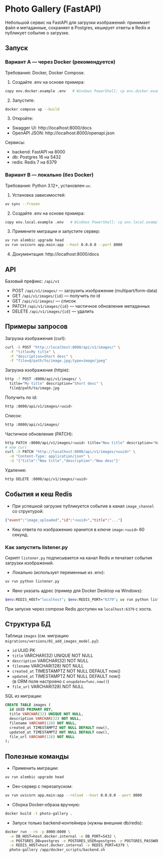 # Photo Gallery (FastAPI)

Небольшой сервис на FastAPI для загрузки изображений: принимает файл и метаданные, сохраняет в Postgres, кеширует ответы в Redis и публикует событие о загрузке.

## Запуск

### Вариант A — через Docker (рекомендуется)

Требования: Docker, Docker Compose.

1) Создайте .env на основе примера:
```bash
copy env.docker.example .env   # Windows PowerShell: cp env.docker.example .env
```
2) Запустите:
```bash
docker compose up --build
```
3) Откройте:
- Swagger UI: http://localhost:8000/docs
- OpenAPI JSON: http://localhost:8000/openapi.json

Сервисы:
- backend: FastAPI на 8000
- db: Postgres 16 на 5432
- redis: Redis 7 на 6379

### Вариант B — локально (без Docker)

Требования: Python 3.12+, установлен `uv`.

1) Установка зависимостей:
```bash
uv sync --frozen
```
2) Создайте .env на основе примера:
```bash
copy env.local.example .env   # Windows PowerShell: cp env.local.example .env
```
3) Примените миграции и запустите сервер:
```bash
uv run alembic upgrade head
uv run uvicorn app.main:app --host 0.0.0.0 --port 8000
```
4) Документация: http://localhost:8000/docs

## API

Базовый префикс: `/api/v1`

- POST `/api/v1/images/` — загрузить изображение (multipart/form-data)
- GET `/api/v1/images/{id}` — получить по id
- GET `/api/v1/images/` — список
- PATCH `/api/v1/images/{id}` — частичное обновление метаданных
- DELETE `/api/v1/images/{id}` — удалить

## Примеры запросов

Загрузка изображения (curl):
```bash
curl -X POST "http://localhost:8000/api/v1/images/" \
  -F "title=My title" \
  -F "description=Short desc" \
  -F "file=@/path/to/image.jpg;type=image/jpeg"
```

Загрузка изображения (httpie):
```bash
http -f POST :8000/api/v1/images/ \
  title="My title" description="Short desc" \
  file@/path/to/image.jpg
```

Получить по id:
```bash
http :8000/api/v1/images/<uuid>
```

Список:
```bash
http :8000/api/v1/images/
```

Частичное обновление (PATCH):
```bash
http PATCH :8000/api/v1/images/<uuid> title="New title" description="New desc"
# или curl
curl -X PATCH "http://localhost:8000/api/v1/images/<uuid>" \
  -H "Content-Type: application/json" \
  -d '{"title":"New title","description":"New desc"}'
```

Удаление:
```bash
http DELETE :8000/api/v1/images/<uuid>
```

## События и кеш Redis

- При успешной загрузке публикуется событие в канал `image_channel` со структурой:
```json
{"event":"image_uploaded","id":"<uuid>","title":"..."}
```
- Кеш ответа по изображению хранится в ключе `image:<uuid>` 60 секунд.

### Как запустить listener.py

Скрипт `listener.py` подписывается на канал Redis и печатает события загрузки изображений.

- Локально (использует переменные из .env):
```bash
uv run python listener.py
```
- Явно указать адрес (пример для Docker Desktop на Windows):
```bash
$env:REDIS_HOST="localhost"; $env:REDIS_PORT="6379"; uv run python listener.py
```
При запуске через compose Redis доступен на `localhost:6379` с хоста.

## Структура БД

Таблица `images` (см. миграцию `migrations/versions/01_add_images_model.py`):
- `id` UUID PK
- `title` VARCHAR(32) UNIQUE NOT NULL
- `description` VARCHAR(32) NOT NULL
- `filename` VARCHAR(128) NOT NULL
- `created_at` TIMESTAMPTZ NOT NULL DEFAULT now()
- `updated_at` TIMESTAMPTZ NOT NULL DEFAULT now()  
  (в ORM поле настроено с `onupdate=func.now()`)
- `file_url` VARCHAR(128) NOT NULL

SQL из миграции:
```sql
CREATE TABLE images (
  id UUID PRIMARY KEY,
  title VARCHAR(32) UNIQUE NOT NULL,
  description VARCHAR(32) NOT NULL,
  filename VARCHAR(128) NOT NULL,
  created_at TIMESTAMPTZ NOT NULL DEFAULT now(),
  updated_at TIMESTAMPTZ NOT NULL DEFAULT now(),
  file_url VARCHAR(128) NOT NULL
);
```

## Полезные команды

- Применить миграции:
```bash
uv run alembic upgrade head
```
- Dev‑сервер с перезапуском:
```bash
uv run uvicorn app.main:app --reload --host 0.0.0.0 --port 8000
```
- Сборка Docker‑образа вручную:
```bash
docker build -t photo-gallery .
```
- Запуск только backend‑контейнера (нужны внешние db/redis):
```bash
docker run --rm -p 8000:8000 \
  -e DB_HOST=host.docker.internal -e DB_PORT=5432 \
  -e POSTGRES_DB=postgres -e POSTGRES_USER=postgres -e POSTGRES_PASSWORD=postgres_password \
  -e REDIS_HOST=host.docker.internal -e REDIS_PORT=6379 \
  photo-gallery /app/docker_scripts/backend.sh
```

